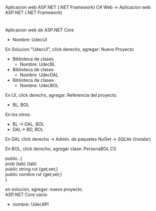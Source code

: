 Aplicacion web ASP.NET (.NET Framework)
C# Web -> Aplicacion web ASP.NET (.NET Framework)
#
Aplicacion web de ASP.NET Core  
 - Nombre: UdecUI  

En Solucion "UdecUI", click derecho, agregar: Nuevo Proyecto
- Biblioteca de clases  
  - Nombre: UdecBL
- Biblioteca de clases  
  - Nombre: UdecDAL
- Biblioteca de clases  
  - Nombre: UdecBOL

En UI, click derecho, agregar: Referencia del proyecto.
- BL, BOL

En los otros:
- BL -> DAL, BOL
- DAL-> BD, BOL

En DAL click derecho -> Admin. de paquetes NuGet -> SQLite (instalar)  

En BOL, click derecho, agregar clase: PersonaBOL.CS  

public..{  
prob (tab) (tab)  
public string rut {get;set;}    
public nombre rut {get;set;}  
}


en solucion, agregar: nuevo proyecto.  
ASP.NET Core vacio
 - nombre: UdecAPI
